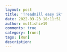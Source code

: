 ```yaml
---
layout: post
title: 'Treadmill easy 5k'
date: 2022-03-23 18:11:51
author: multishiv19
comments: true
category: [runs]
tags: [Run]
description: 
---
```


<div width='100%' class='strava-embed-placeholder' data-embed-type='activity' data-embed-id='6867984423'></div>
<script src='https://strava-embeds.com/embed.js'></script>
